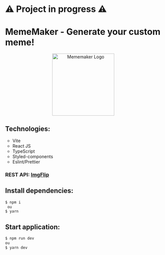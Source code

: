 # ⚠️ Project in progress ⚠️

# MemeMaker - Generate your custom meme!

<p align="center">
  <img src="https://user-images.githubusercontent.com/63871510/183222209-18ff315c-ec4e-4436-82d7-fbe09b311498.png" width="200" alt="Mememaker Logo" />
</p>

## Technologies:

<ul> 
  <li type="circle">Vite</li>
  <li type="circle">React JS</li>
  <li type="circle">TypeScript</li>
  <li type="circle">Styled-components</li>
  <li type="circle">Eslint/Prettier</li>
</ul>

### REST API: <a href="https://api.imgflip.com">ImgFlip</a>

## Install dependencies:

```bash
$ npm i
 ou
$ yarn
```

## Start application:

```bash
$ npm run dev
ou
$ yarn dev
```
